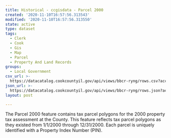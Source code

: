 ```yaml
---
title: Historical - ccgisdata - Parcel 2000
created: '2020-11-10T16:57:56.313543'
modified: '2020-11-10T16:57:56.313550'
state: active
type: dataset
tags:
  - Clerk
  - Cook
  - Gis
  - Map
  - Parcel
  - Property And Land Records
groups:
  - Local Government
csv_url: >-
  https://datacatalog.cookcountyil.gov/api/views/bbcr-ryng/rows.csv?accessType=DOWNLOAD
json_url: >-
  https://datacatalog.cookcountyil.gov/api/views/bbcr-ryng/rows.json?accessType=DOWNLOAD
layout: post

---
```

The Parcel 2000 feature contains tax parcel polygons for the 2000 property tax assessment at the County. This feature reflects tax parcel polygons as they existed from 1/1/2000 through 12/31/2000. Each parcel is uniquely identified with a Property Index Number (PIN).
